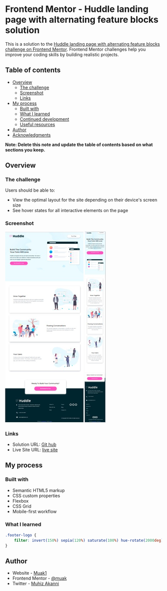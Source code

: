 # Frontend Mentor - Huddle landing page with alternating feature blocks solution

This is a solution to the [Huddle landing page with alternating feature blocks challenge on Frontend Mentor](https://www.frontendmentor.io/challenges/huddle-landing-page-with-alternating-feature-blocks-5ca5f5981e82137ec91a5100). Frontend Mentor challenges help you improve your coding skills by building realistic projects. 

## Table of contents

- [Overview](#overview)
  - [The challenge](#the-challenge)
  - [Screenshot](#screenshot)
  - [Links](#links)
- [My process](#my-process)
  - [Built with](#built-with)
  - [What I learned](#what-i-learned)
  - [Continued development](#continued-development)
  - [Useful resources](#useful-resources)
- [Author](#author)
- [Acknowledgments](#acknowledgments)

**Note: Delete this note and update the table of contents based on what sections you keep.**

## Overview

### The challenge

Users should be able to:

- View the optimal layout for the site depending on their device's screen size
- See hover states for all interactive elements on the page

### Screenshot

![desktop-design](./screenshot/desktop-design.jpg)
![mobile-design](./screenshot/mobile-design.jpg)

### Links

- Solution URL: [Git hub](https://github.com/muakone/alternative-feature-block.git)
- Live Site URL: [live site](https://muakone.github.io/alternative-feature-block/)

## My process

### Built with

- Semantic HTML5 markup
- CSS custom properties
- Flexbox
- CSS Grid
- Mobile-first workflow


### What I learned
```css
.footer-logo {
    filter: invert(150%) sepia(120%) saturate(100%) hue-rotate(2000deg) brightness(190%) contrast(97%);
}
```


## Author

- Website - [Muak1](https://muakone.github.io/alternative-feature-block/)
- Frontend Mentor - [@muak](https://www.frontendmentor.io/profile/muak)
- Twitter - [Muhiz Akanni](https://www.twitter.com/@Muhiz_akanni)
